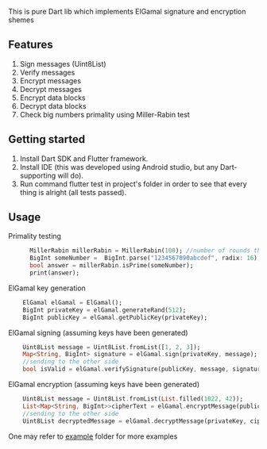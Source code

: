 This is pure Dart lib which implements ElGamal signature and encryption shemes

## Features

1. Sign messages (Uint8List)
2. Verify messages
3. Encrypt messages
4. Decrypt messages
5. Encrypt data blocks
6. Decrypt data blocks
7. Check big numbers primality using Miller-Rabin test

## Getting started

1. Install Dart SDK and Flutter framework.
2. Install IDE (this was developed using Android studio, but any Dart-supporting will do).
3. Run command flutter test in project's folder in order to see that every thing is alright (all tests passed).

## Usage

Primality testing
```dart
      MillerRabin millerRabin = MillerRabin(100); //number of rounds the more - the better
      BigInt someNumber =  BigInt.parse("1234567890abcdef", radix: 16);
      bool answer = millerRabin.isPrime(someNumber);
      print(answer);
```

ElGamal key generation
```dart
    ElGamal elGamal = ElGamal();
    BigInt privateKey = elGamal.generateRand(512);
    BigInt publicKey = elGamal.getPublicKey(privateKey);
```

ElGamal signing (assuming keys have been generated)
```dart
    Uint8List message = Uint8List.fromList([1, 2, 3]);
    Map<String, BigInt> signature = elGamal.sign(privateKey, message);
    //sending to the other side
    bool isValid = elGamal.verifySignature(publicKey, message, signature); //true
```

ElGamal encryption (assuming keys have been generated)
```dart
    Uint8List message = Uint8List.fromList(List.filled(1022, 42));
    List<Map<String, BigInt>>cipherText = elGamal.encryptMessage(publicKey, message);
    //sending to the other side
    Uint8List decryptedMessage = elGamal.decryptMessage(privateKey, cipherText); // [42, 42, ..., 42] 1022 elements in total
```

One may refer to [example](./example) folder for more examples
